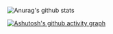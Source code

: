 ![Anurag's github stats](https://github-readme-stats.vercel.app/api?username=sky-min)

[![Ashutosh's github activity graph](https://activity-graph.herokuapp.com/graph?username=sky-min&theme=react-dark)](https://github.com/ashutosh00710/github-readme-activity-graph)
